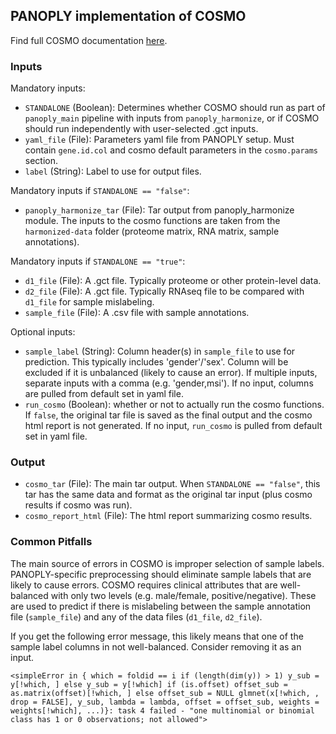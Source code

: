 ## PANOPLY implementation of COSMO

Find full COSMO documentation [here](https://github.com/bzhanglab/COSMO).

### Inputs

Mandatory inputs:

-   `STANDALONE` (Boolean): Determines whether COSMO should run as part of `panoply_main` pipeline with inputs from `panoply_harmonize`, or if COSMO should run independently with user-selected .gct inputs.
-   `yaml_file` (File): Parameters yaml file from PANOPLY setup. Must contain `gene.id.col` and cosmo default parameters in the `cosmo.params` section.
-   `label` (String): Label to use for output files.

Mandatory inputs if `STANDALONE == "false"`:

-   `panoply_harmonize_tar` (File): Tar output from panoply_harmonize module. The inputs to the cosmo functions are taken from the `harmonized-data` folder (proteome matrix, RNA matrix, sample annotations).

Mandatory inputs if `STANDALONE == "true"`:

-   `d1_file` (File): A .gct file. Typically proteome or other protein-level data.
-   `d2_file` (File): A .gct file. Typically RNAseq file to be compared with `d1_file` for sample mislabeling.
-   `sample_file` (File): A .csv file with sample annotations.

Optional inputs:

-   `sample_label` (String): Column header(s) in `sample_file` to use for prediction. This typically includes 'gender'/'sex'. Column will be excluded if it is unbalanced (likely to cause an error). If multiple inputs, separate inputs with a comma (e.g. 'gender,msi'). If no input, columns are pulled from default set in yaml file.
-   `run_cosmo` (Boolean): whether or not to actually run the cosmo functions. If `false`, the original tar file is saved as the final output and the cosmo html report is not generated. If no input, `run_cosmo` is pulled from default set in yaml file.

### Output

-   `cosmo_tar` (File): The main tar output. When `STANDALONE == "false"`, this tar has the same data and format as the original tar input (plus cosmo results if cosmo was run).
-   `cosmo_report_html` (File): The html report summarizing cosmo results.

### Common Pitfalls

The main source of errors in COSMO is improper selection of sample labels. PANOPLY-specific preprocessing should eliminate sample labels that are likely to cause errors. COSMO requires clinical attributes that are well-balanced with only two levels (e.g. male/female, positive/negative). These are used to predict if there is mislabeling between the sample annotation file (`sample_file`) and any of the data files (`d1_file`, `d2_file`).

If you get the following error message, this likely means that one of the sample label columns in not well-balanced. Consider removing it as an input.

`<simpleError in { which = foldid == i if (length(dim(y)) > 1) y_sub = y[!which, ] else y_sub = y[!which] if (is.offset) offset_sub = as.matrix(offset)[!which, ] else offset_sub = NULL glmnet(x[!which, , drop = FALSE], y_sub, lambda = lambda, offset = offset_sub, weights = weights[!which], ...)}: task 4 failed - "one multinomial or binomial class has 1 or 0 observations; not allowed">`
